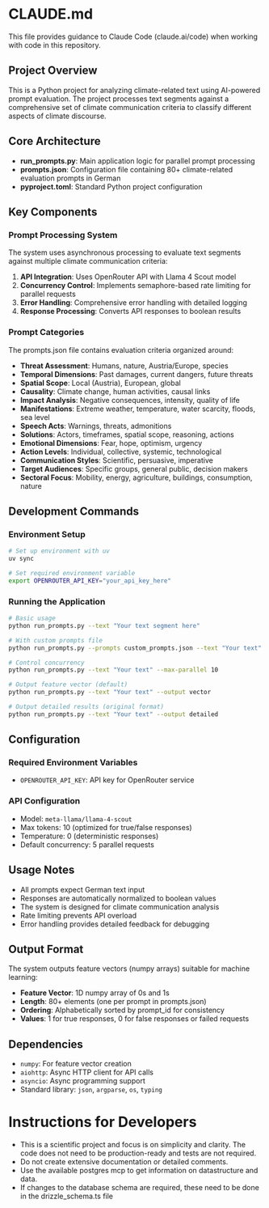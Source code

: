 # CLAUDE.md

This file provides guidance to Claude Code (claude.ai/code) when working with code in this repository.

## Project Overview

This is a Python project for analyzing climate-related text using AI-powered prompt evaluation. The project processes text segments against a comprehensive set of climate communication criteria to classify different aspects of climate discourse.

## Core Architecture

- **run_prompts.py**: Main application logic for parallel prompt processing
- **prompts.json**: Configuration file containing 80+ climate-related evaluation prompts in German
- **pyproject.toml**: Standard Python project configuration

## Key Components

### Prompt Processing System
The system uses asynchronous processing to evaluate text segments against multiple climate communication criteria:

1. **API Integration**: Uses OpenRouter API with Llama 4 Scout model
2. **Concurrency Control**: Implements semaphore-based rate limiting for parallel requests
3. **Error Handling**: Comprehensive error handling with detailed logging
4. **Response Processing**: Converts API responses to boolean results

### Prompt Categories
The prompts.json file contains evaluation criteria organized around:
- **Threat Assessment**: Humans, nature, Austria/Europe, species
- **Temporal Dimensions**: Past damages, current dangers, future threats
- **Spatial Scope**: Local (Austria), European, global
- **Causality**: Climate change, human activities, causal links
- **Impact Analysis**: Negative consequences, intensity, quality of life
- **Manifestations**: Extreme weather, temperature, water scarcity, floods, sea level
- **Speech Acts**: Warnings, threats, admonitions
- **Solutions**: Actors, timeframes, spatial scope, reasoning, actions
- **Emotional Dimensions**: Fear, hope, optimism, urgency
- **Action Levels**: Individual, collective, systemic, technological
- **Communication Styles**: Scientific, persuasive, imperative
- **Target Audiences**: Specific groups, general public, decision makers
- **Sectoral Focus**: Mobility, energy, agriculture, buildings, consumption, nature

## Development Commands

### Environment Setup
```bash
# Set up environment with uv
uv sync

# Set required environment variable
export OPENROUTER_API_KEY="your_api_key_here"
```

### Running the Application
```bash
# Basic usage
python run_prompts.py --text "Your text segment here"

# With custom prompts file
python run_prompts.py --prompts custom_prompts.json --text "Your text"

# Control concurrency
python run_prompts.py --text "Your text" --max-parallel 10

# Output feature vector (default)
python run_prompts.py --text "Your text" --output vector

# Output detailed results (original format)
python run_prompts.py --text "Your text" --output detailed
```

## Configuration

### Required Environment Variables
- `OPENROUTER_API_KEY`: API key for OpenRouter service

### API Configuration
- Model: `meta-llama/llama-4-scout`
- Max tokens: 10 (optimized for true/false responses)
- Temperature: 0 (deterministic responses)
- Default concurrency: 5 parallel requests

## Usage Notes

- All prompts expect German text input
- Responses are automatically normalized to boolean values
- The system is designed for climate communication analysis
- Rate limiting prevents API overload
- Error handling provides detailed feedback for debugging

## Output Format

The system outputs feature vectors (numpy arrays) suitable for machine learning:
- **Feature Vector**: 1D numpy array of 0s and 1s
- **Length**: 80+ elements (one per prompt in prompts.json)
- **Ordering**: Alphabetically sorted by prompt_id for consistency
- **Values**: 1 for true responses, 0 for false responses or failed requests

## Dependencies

- `numpy`: For feature vector creation
- `aiohttp`: Async HTTP client for API calls
- `asyncio`: Async programming support
- Standard library: `json`, `argparse`, `os`, `typing`

# Instructions for Developers

- This is a scientific project and focus is on simplicity and clarity. The code does not need to be production-ready and tests are not required.
- Do not create extensive documentation or detailed comments.
- Use the available postgres mcp to get information on datastructure and data.
- If changes to the database schema are required, these need to be done in the drizzle_schema.ts file
